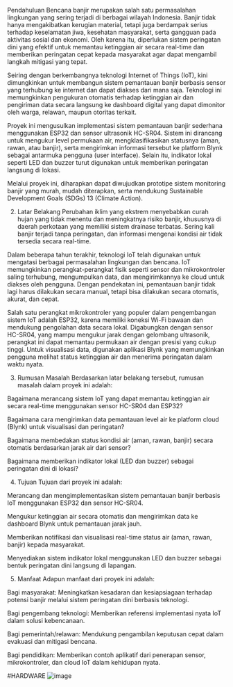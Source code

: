 Pendahuluan
Bencana banjir merupakan salah satu permasalahan lingkungan yang sering terjadi di berbagai wilayah Indonesia. Banjir tidak hanya mengakibatkan kerugian material, tetapi juga berdampak serius terhadap keselamatan jiwa, kesehatan masyarakat, serta gangguan pada aktivitas sosial dan ekonomi. Oleh karena itu, diperlukan sistem peringatan dini yang efektif untuk memantau ketinggian air secara real-time dan memberikan peringatan cepat kepada masyarakat agar dapat mengambil langkah mitigasi yang tepat.

Seiring dengan berkembangnya teknologi Internet of Things (IoT), kini dimungkinkan untuk membangun sistem pemantauan banjir berbasis sensor yang terhubung ke internet dan dapat diakses dari mana saja. Teknologi ini memungkinkan pengukuran otomatis terhadap ketinggian air dan pengiriman data secara langsung ke dashboard digital yang dapat dimonitor oleh warga, relawan, maupun otoritas terkait.

Proyek ini mengusulkan implementasi sistem pemantauan banjir sederhana menggunakan ESP32 dan sensor ultrasonik HC-SR04. Sistem ini dirancang untuk mengukur level permukaan air, mengklasifikasikan statusnya (aman, rawan, atau banjir), serta mengirimkan informasi tersebut ke platform Blynk sebagai antarmuka pengguna (user interface). Selain itu, indikator lokal seperti LED dan buzzer turut digunakan untuk memberikan peringatan langsung di lokasi.

Melalui proyek ini, diharapkan dapat diwujudkan prototipe sistem monitoring banjir yang murah, mudah diterapkan, serta mendukung Sustainable Development Goals (SDGs) 13 (Climate Action).

2. Latar Belakang
Perubahan iklim yang ekstrem menyebabkan curah hujan yang tidak menentu dan meningkatnya risiko banjir, khususnya di daerah perkotaan yang memiliki sistem drainase terbatas. Sering kali banjir terjadi tanpa peringatan, dan informasi mengenai kondisi air tidak tersedia secara real-time.

Dalam beberapa tahun terakhir, teknologi IoT telah digunakan untuk mengatasi berbagai permasalahan lingkungan dan bencana. IoT memungkinkan perangkat-perangkat fisik seperti sensor dan mikrokontroler saling terhubung, mengumpulkan data, dan mengirimkannya ke cloud untuk diakses oleh pengguna. Dengan pendekatan ini, pemantauan banjir tidak lagi harus dilakukan secara manual, tetapi bisa dilakukan secara otomatis, akurat, dan cepat.

Salah satu perangkat mikrokontroler yang populer dalam pengembangan sistem IoT adalah ESP32, karena memiliki koneksi Wi-Fi bawaan dan mendukung pengolahan data secara lokal. Digabungkan dengan sensor HC-SR04, yang mampu mengukur jarak dengan gelombang ultrasonik, perangkat ini dapat memantau permukaan air dengan presisi yang cukup tinggi. Untuk visualisasi data, digunakan aplikasi Blynk yang memungkinkan pengguna melihat status ketinggian air dan menerima peringatan dalam waktu nyata.

3. Rumusan Masalah
Berdasarkan latar belakang tersebut, rumusan masalah dalam proyek ini adalah:

Bagaimana merancang sistem IoT yang dapat memantau ketinggian air secara real-time menggunakan sensor HC-SR04 dan ESP32?

Bagaimana cara mengirimkan data pemantauan level air ke platform cloud (Blynk) untuk visualisasi dan peringatan?

Bagaimana membedakan status kondisi air (aman, rawan, banjir) secara otomatis berdasarkan jarak air dari sensor?

Bagaimana memberikan indikator lokal (LED dan buzzer) sebagai peringatan dini di lokasi?

4. Tujuan
Tujuan dari proyek ini adalah:

Merancang dan mengimplementasikan sistem pemantauan banjir berbasis IoT menggunakan ESP32 dan sensor HC-SR04.

Mengukur ketinggian air secara otomatis dan mengirimkan data ke dashboard Blynk untuk pemantauan jarak jauh.

Memberikan notifikasi dan visualisasi real-time status air (aman, rawan, banjir) kepada masyarakat.

Menyediakan sistem indikator lokal menggunakan LED dan buzzer sebagai bentuk peringatan dini langsung di lapangan.

5. Manfaat
Adapun manfaat dari proyek ini adalah:

Bagi masyarakat: Meningkatkan kesadaran dan kesiapsiagaan terhadap potensi banjir melalui sistem peringatan dini berbasis teknologi.

Bagi pengembang teknologi: Memberikan referensi implementasi nyata IoT dalam solusi kebencanaan.

Bagi pemerintah/relawan: Mendukung pengambilan keputusan cepat dalam evakuasi dan mitigasi bencana.

Bagi pendidikan: Memberikan contoh aplikatif dari penerapan sensor, mikrokontroler, dan cloud IoT dalam kehidupan nyata.

#HARDWARE
![image](https://github.com/user-attachments/assets/6a8e7586-8d06-4094-93b7-275c2718f110)

